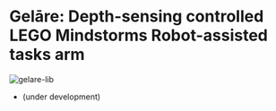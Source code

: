 # Gelāre: Depth-sensing controlled LEGO Mindstorms Robot-assisted tasks arm

![gelare-lib](https://user-images.githubusercontent.com/67831664/213846795-f54dcb7f-4a2b-4f8b-94be-c1179373bf5f.png)

- (under development)
